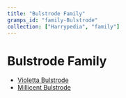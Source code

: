 ```yaml
---
title: "Bulstrode Family"
gramps_id: "family-Bulstrode"
collection: ["Harrypedia", "family"]
---
```


# Bulstrode Family

- [Violetta Bulstrode](/Harrypedia/people/Bulstrode/Violetta/)
- [Millicent Bulstrode](/Harrypedia/people/Bulstrode/Millicent/)
